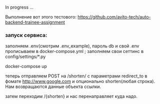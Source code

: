 In progress ...

Выполнение вот этого тестового: https://github.com/avito-tech/auto-backend-trainee-assignment

### запуск сервиса:
заполняем .env(смотрим .env_example), пароль db и свой .env прописываем в docker-compose.yml ; заполняем свои сеттинс в config/settings/*.py

docker-compose up

теперь отправляем POST на /shorten/ с параметрами redirect_to в фомате http://www.google.com и опционально shorten(любая строка). Нам возвращаются данные объекта ссылки.

затем переходим /{shorten} и нас перенаправляет куда надо.